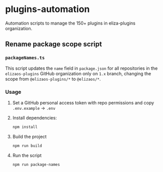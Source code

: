 # plugins-automation

Automation scripts to manage the 150+ plugins in eliza-plugins organization.

## Rename package scope script

### `packageNames.ts`

This script updates the `name` field in `package.json` for all repositories in the `elizaos-plugins` GitHub organization only on `1.x` branch, changing the scope from `@elizaos-plugins/*` to `@elizaos/*`.

### Usage

1. Set a GitHub personal access token with repo permissions and copy `.env.example` -> `.env`

2. Install dependencies:

   ```bash
   npm install
   ```

3. Build the project
   ```bash
   npm run build
   ```

4. Run the script

   ```bash
   npm run package-names
   ```
